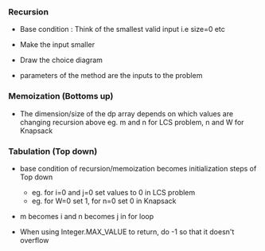 ### Recursion
- Base condition : Think of the smallest valid input i.e size=0 etc

- Make the input smaller

- Draw the choice diagram

- parameters of the method are the inputs to the problem


### Memoization (Bottoms up)
- The dimension/size of the dp array depends on which values are changing recursion above eg. m and n for LCS problem, n and W for Knapsack


### Tabulation (Top down)
- base condition of recursion/memoization becomes initialization steps of Top down
    - eg. for i=0 and j=0 set values to 0 in LCS problem
    - eg. for W=0 set 1, for n=0 set 0 in Knapsack

- m becomes i and n becomes j in for loop
- When using Integer.MAX_VALUE to return, do -1 so that it doesn't overflow
